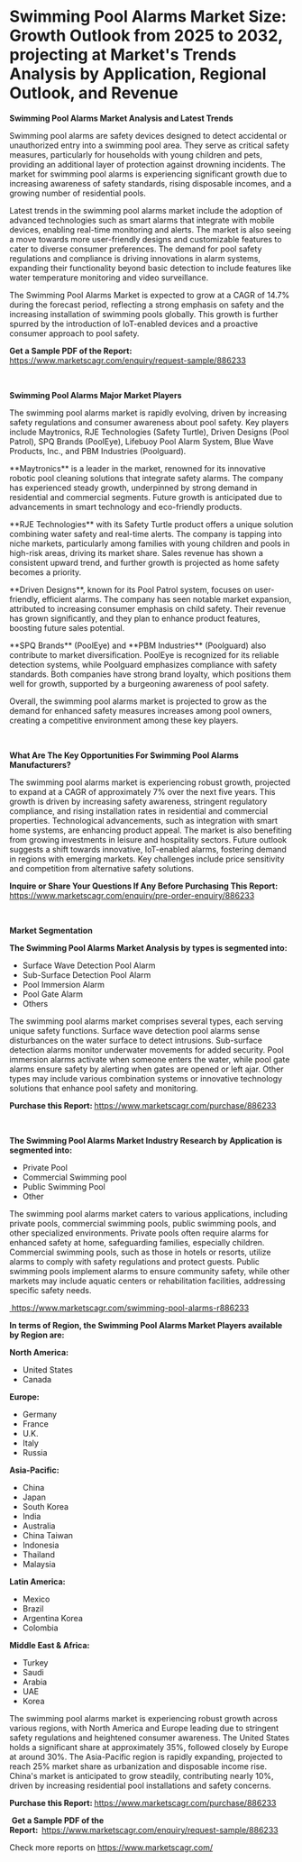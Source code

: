 <p><h1>Swimming Pool Alarms Market Size: Growth Outlook from 2025 to 2032, projecting at Market's Trends Analysis by Application, Regional Outlook, and Revenue</h1></p><p><strong>Swimming Pool Alarms Market Analysis and Latest Trends</strong></p>
<p><p>Swimming pool alarms are safety devices designed to detect accidental or unauthorized entry into a swimming pool area. They serve as critical safety measures, particularly for households with young children and pets, providing an additional layer of protection against drowning incidents. The market for swimming pool alarms is experiencing significant growth due to increasing awareness of safety standards, rising disposable incomes, and a growing number of residential pools.</p><p>Latest trends in the swimming pool alarms market include the adoption of advanced technologies such as smart alarms that integrate with mobile devices, enabling real-time monitoring and alerts. The market is also seeing a move towards more user-friendly designs and customizable features to cater to diverse consumer preferences. The demand for pool safety regulations and compliance is driving innovations in alarm systems, expanding their functionality beyond basic detection to include features like water temperature monitoring and video surveillance.</p><p>The Swimming Pool Alarms Market is expected to grow at a CAGR of 14.7% during the forecast period, reflecting a strong emphasis on safety and the increasing installation of swimming pools globally. This growth is further spurred by the introduction of IoT-enabled devices and a proactive consumer approach to pool safety.</p></p>
<p><strong>Get a Sample PDF of the Report:&nbsp;</strong> <a href="https://www.marketscagr.com/enquiry/request-sample/886233?utm_campaign=3166&utm_medium=2&utm_source=Github&utm_content=ia&utm_term=10042025&utm_id=swimming-pool-alarms">https://www.marketscagr.com/enquiry/request-sample/886233</a></p>
<p>&nbsp;</p>
<p><strong>Swimming Pool Alarms Major Market Players</strong></p>
<p><p>The swimming pool alarms market is rapidly evolving, driven by increasing safety regulations and consumer awareness about pool safety. Key players include Maytronics, RJE Technologies (Safety Turtle), Driven Designs (Pool Patrol), SPQ Brands (PoolEye), Lifebuoy Pool Alarm System, Blue Wave Products, Inc., and PBM Industries (Poolguard).</p><p>**Maytronics** is a leader in the market, renowned for its innovative robotic pool cleaning solutions that integrate safety alarms. The company has experienced steady growth, underpinned by strong demand in residential and commercial segments. Future growth is anticipated due to advancements in smart technology and eco-friendly products.</p><p>**RJE Technologies** with its Safety Turtle product offers a unique solution combining water safety and real-time alerts. The company is tapping into niche markets, particularly among families with young children and pools in high-risk areas, driving its market share. Sales revenue has shown a consistent upward trend, and further growth is projected as home safety becomes a priority.</p><p>**Driven Designs**, known for its Pool Patrol system, focuses on user-friendly, efficient alarms. The company has seen notable market expansion, attributed to increasing consumer emphasis on child safety. Their revenue has grown significantly, and they plan to enhance product features, boosting future sales potential.</p><p>**SPQ Brands** (PoolEye) and **PBM Industries** (Poolguard) also contribute to market diversification. PoolEye is recognized for its reliable detection systems, while Poolguard emphasizes compliance with safety standards. Both companies have strong brand loyalty, which positions them well for growth, supported by a burgeoning awareness of pool safety.</p><p>Overall, the swimming pool alarms market is projected to grow as the demand for enhanced safety measures increases among pool owners, creating a competitive environment among these key players.</p></p>
<p>&nbsp;</p>
<p><strong>What Are The Key Opportunities For Swimming Pool Alarms Manufacturers?</strong></p>
<p><p>The swimming pool alarms market is experiencing robust growth, projected to expand at a CAGR of approximately 7% over the next five years. This growth is driven by increasing safety awareness, stringent regulatory compliance, and rising installation rates in residential and commercial properties. Technological advancements, such as integration with smart home systems, are enhancing product appeal. The market is also benefiting from growing investments in leisure and hospitality sectors. Future outlook suggests a shift towards innovative, IoT-enabled alarms, fostering demand in regions with emerging markets. Key challenges include price sensitivity and competition from alternative safety solutions.</p></p>
<p><strong>Inquire or Share Your Questions If Any Before Purchasing This Report:</strong> <a href="https://www.marketscagr.com/enquiry/pre-order-enquiry/886233?utm_campaign=3166&utm_medium=2&utm_source=Github&utm_content=ia&utm_term=10042025&utm_id=swimming-pool-alarms">https://www.marketscagr.com/enquiry/pre-order-enquiry/886233</a></p>
<p>&nbsp;</p>
<p><strong>Market Segmentation</strong></p>
<p><strong>The Swimming Pool Alarms Market Analysis by types is segmented into:</strong></p>
<p><ul><li>Surface Wave Detection Pool Alarm</li><li>Sub-Surface Detection Pool Alarm</li><li>Pool Immersion Alarm</li><li>Pool Gate Alarm</li><li>Others</li></ul></p>
<p><p>The swimming pool alarms market comprises several types, each serving unique safety functions. Surface wave detection pool alarms sense disturbances on the water surface to detect intrusions. Sub-surface detection alarms monitor underwater movements for added security. Pool immersion alarms activate when someone enters the water, while pool gate alarms ensure safety by alerting when gates are opened or left ajar. Other types may include various combination systems or innovative technology solutions that enhance pool safety and monitoring.</p></p>
<p><strong>Purchase this Report:&nbsp;</strong><a href="https://www.marketscagr.com/purchase/886233?utm_campaign=3166&utm_medium=2&utm_source=Github&utm_content=ia&utm_term=10042025&utm_id=swimming-pool-alarms">https://www.marketscagr.com/purchase/886233</a></p>
<p>&nbsp;</p>
<p><strong>The Swimming Pool Alarms Market Industry Research by Application is segmented into:</strong></p>
<p><ul><li>Private Pool</li><li>Commercial Swimming pool</li><li>Public Swimming Pool</li><li>Other</li></ul></p>
<p><p>The swimming pool alarms market caters to various applications, including private pools, commercial swimming pools, public swimming pools, and other specialized environments. Private pools often require alarms for enhanced safety at home, safeguarding families, especially children. Commercial swimming pools, such as those in hotels or resorts, utilize alarms to comply with safety regulations and protect guests. Public swimming pools implement alarms to ensure community safety, while other markets may include aquatic centers or rehabilitation facilities, addressing specific safety needs.</p></p>
<p><a href="https://www.marketscagr.com/swimming-pool-alarms-r886233?utm_campaign=3166&utm_medium=2&utm_source=Github&utm_content=ia&utm_term=10042025&utm_id=swimming-pool-alarms">&nbsp;https://www.marketscagr.com/swimming-pool-alarms-r886233</a></p>
<p><strong>In terms of Region, the Swimming Pool Alarms Market Players available by Region are:</strong></p>
<p>
    <p> <strong> North America: </strong>
        <ul>
            <li>United States</li>
            <li>Canada</li>
        </ul>
        </p> 
    <p> <strong> Europe: </strong>
        <ul>
            <li>Germany</li>
            <li>France</li>
            <li>U.K.</li>
            <li>Italy</li>
            <li>Russia</li>
        </ul>
        </p> 
    <p> <strong> Asia-Pacific: </strong>
        <ul>
            <li>China</li>
            <li>Japan</li>
            <li>South Korea</li>
            <li>India</li>
            <li>Australia</li>
            <li>China Taiwan</li>
            <li>Indonesia</li>
            <li>Thailand</li>
            <li>Malaysia</li>
        </ul>
        </p> 
    <p> <strong> Latin America: </strong>
        <ul>
            <li>Mexico</li>
            <li>Brazil</li>
            <li>Argentina Korea</li>
            <li>Colombia</li>
        </ul>
        </p> 
    <p> <strong> Middle East & Africa: </strong>
        <ul>
            <li>Turkey</li>
            <li>Saudi</li>
            <li>Arabia</li>
            <li>UAE</li>
            <li>Korea</li>
        </ul>
    </p>
    </p>
<p><p>The swimming pool alarms market is experiencing robust growth across various regions, with North America and Europe leading due to stringent safety regulations and heightened consumer awareness. The United States holds a significant share at approximately 35%, followed closely by Europe at around 30%. The Asia-Pacific region is rapidly expanding, projected to reach 25% market share as urbanization and disposable income rise. China's market is anticipated to grow steadily, contributing nearly 10%, driven by increasing residential pool installations and safety concerns.</p></p>
<p><strong>Purchase this Report: </strong><a href="https://www.marketscagr.com/purchase/886233?utm_campaign=3166&utm_medium=2&utm_source=Github&utm_content=ia&utm_term=10042025&utm_id=swimming-pool-alarms">https://www.marketscagr.com/purchase/886233</a></p>
<p>&nbsp;<strong>Get a Sample PDF of the Report:&nbsp;&nbsp;</strong><a href="https://www.marketscagr.com/enquiry/request-sample/886233?utm_campaign=3166&utm_medium=2&utm_source=Github&utm_content=ia&utm_term=10042025&utm_id=swimming-pool-alarms">https://www.marketscagr.com/enquiry/request-sample/886233</a></p>
<p><strong></strong></p>
<p>Check more reports on <a href="https://www.marketscagr.com/?utm_campaign=3166&utm_medium=2&utm_source=Github&utm_content=ia&utm_term=10042025&utm_id=swimming-pool-alarms">https://www.marketscagr.com/</a></p>